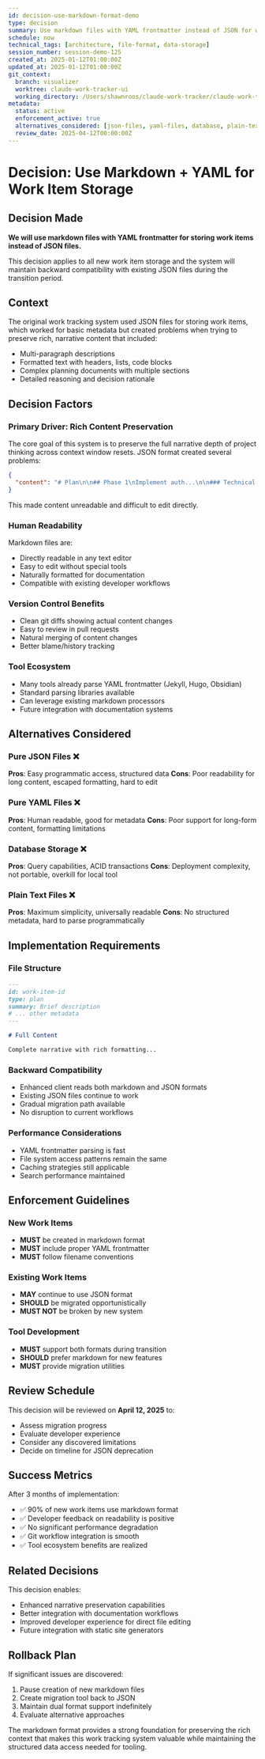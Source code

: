 ```yaml
---
id: decision-use-markdown-format-demo
type: decision
summary: Use markdown files with YAML frontmatter instead of JSON for work item storage
schedule: now
technical_tags: [architecture, file-format, data-storage]
session_number: session-demo-125
created_at: 2025-01-12T01:00:00Z
updated_at: 2025-01-12T01:00:00Z
git_context:
  branch: visualizer
  worktree: claude-work-tracker-ui
  working_directory: /Users/shawnroos/claude-work-tracker/claude-work-tracker-ui
metadata:
  status: active
  enforcement_active: true
  alternatives_considered: [json-files, yaml-files, database, plain-text]
  review_date: 2025-04-12T00:00:00Z
---
```


# Decision: Use Markdown + YAML for Work Item Storage

## Decision Made

**We will use markdown files with YAML frontmatter for storing work items instead of JSON files.**

This decision applies to all new work item storage and the system will maintain backward compatibility with existing JSON files during the transition period.

## Context

The original work tracking system used JSON files for storing work items, which worked for basic metadata but created problems when trying to preserve rich, narrative content that included:

- Multi-paragraph descriptions
- Formatted text with headers, lists, code blocks
- Complex planning documents with multiple sections
- Detailed reasoning and decision rationale

## Decision Factors

### Primary Driver: Rich Content Preservation
The core goal of this system is to preserve the full narrative depth of project thinking across context window resets. JSON format created several problems:

```json
{
  "content": "# Plan\n\n## Phase 1\nImplement auth...\n\n### Technical Details\nWe need to..."
}
```

This made content unreadable and difficult to edit directly.

### Human Readability
Markdown files are:
- Directly readable in any text editor
- Easy to edit without special tools
- Naturally formatted for documentation
- Compatible with existing developer workflows

### Version Control Benefits
- Clean git diffs showing actual content changes
- Easy to review in pull requests
- Natural merging of content changes
- Better blame/history tracking

### Tool Ecosystem
- Many tools already parse YAML frontmatter (Jekyll, Hugo, Obsidian)
- Standard parsing libraries available
- Can leverage existing markdown processors
- Future integration with documentation systems

## Alternatives Considered

### Pure JSON Files ❌
**Pros**: Easy programmatic access, structured data
**Cons**: Poor readability for long content, escaped formatting, hard to edit

### Pure YAML Files ❌  
**Pros**: Human readable, good for metadata
**Cons**: Poor support for long-form content, formatting limitations

### Database Storage ❌
**Pros**: Query capabilities, ACID transactions
**Cons**: Deployment complexity, not portable, overkill for local tool

### Plain Text Files ❌
**Pros**: Maximum simplicity, universally readable
**Cons**: No structured metadata, hard to parse programmatically

## Implementation Requirements

### File Structure
```markdown
---
id: work-item-id
type: plan
summary: Brief description
# ... other metadata
---

# Full Content

Complete narrative with rich formatting...
```

### Backward Compatibility
- Enhanced client reads both markdown and JSON formats
- Existing JSON files continue to work
- Gradual migration path available
- No disruption to current workflows

### Performance Considerations
- YAML frontmatter parsing is fast
- File system access patterns remain the same
- Caching strategies still applicable
- Search performance maintained

## Enforcement Guidelines

### New Work Items
- **MUST** be created in markdown format
- **MUST** include proper YAML frontmatter
- **MUST** follow filename conventions

### Existing Work Items  
- **MAY** continue to use JSON format
- **SHOULD** be migrated opportunistically
- **MUST NOT** be broken by new system

### Tool Development
- **MUST** support both formats during transition
- **SHOULD** prefer markdown for new features
- **MUST** provide migration utilities

## Review Schedule

This decision will be reviewed on **April 12, 2025** to:
- Assess migration progress
- Evaluate developer experience
- Consider any discovered limitations
- Decide on timeline for JSON deprecation

## Success Metrics

After 3 months of implementation:
- ✅ 90% of new work items use markdown format
- ✅ Developer feedback on readability is positive
- ✅ No significant performance degradation
- ✅ Git workflow integration is smooth
- ✅ Tool ecosystem benefits are realized

## Related Decisions

This decision enables:
- Enhanced narrative preservation capabilities
- Better integration with documentation workflows  
- Improved developer experience for direct file editing
- Future integration with static site generators

## Rollback Plan

If significant issues are discovered:
1. Pause creation of new markdown files
2. Create migration tool back to JSON
3. Maintain dual format support indefinitely
4. Evaluate alternative approaches

The markdown format provides a strong foundation for preserving the rich context that makes this work tracking system valuable while maintaining the structured data access needed for tooling.